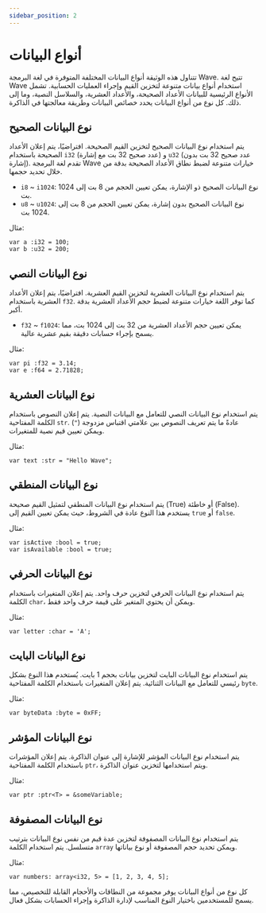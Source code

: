 ```yaml
---
sidebar_position: 2
---
```


# أنواع البيانات

تتناول هذه الوثيقة أنواع البيانات المختلفة المتوفرة في لغة البرمجة Wave. تتيح لغة Wave استخدام أنواع بيانات متنوعة لتخزين القيم وإجراء العمليات الحسابية. تشمل الأنواع الرئيسية للبيانات الأعداد الصحيحة، والأعداد العشرية، والسلاسل النصية، وما إلى ذلك. كل نوع من أنواع البيانات يحدد خصائص البيانات وطريقة معالجتها في الذاكرة.

## نوع البيانات الصحيح
يتم استخدام نوع البيانات الصحيح لتخزين القيم الصحيحة. افتراضيًا، يتم إعلان الأعداد الصحيحة باستخدام `i32` (عدد صحيح 32 بت مع إشارة) و `u32` (عدد صحيح 32 بت بدون إشارة). تقدم لغة البرمجة Wave خيارات متنوعة لضبط نطاق الأعداد الصحيحة بدقة من خلال تحديد حجمها.

* `i8` ~ `i1024`: نوع البيانات الصحيح ذو الإشارة، يمكن تعيين الحجم من 8 بت إلى 1024 بت.
* `u8` ~ `u1024`: نوع البيانات الصحيح بدون إشارة، يمكن تعيين الحجم من 8 بت إلى 1024 بت.

مثال:
```wave
var a :i32 = 100;
var b :u32 = 200;
```

## نوع البيانات النصي
يتم استخدام نوع البيانات العشرية لتخزين القيم العشرية. افتراضيًا، يتم إعلان الأعداد العشرية باستخدام `f32`. كما توفر اللغة خيارات متنوعة لضبط حجم الأعداد العشرية بدقة أكبر.

* `f32` ~ `f1024`: يمكن تعيين حجم الأعداد العشرية من 32 بت إلى 1024 بت، مما يسمح بإجراء حسابات دقيقة بقيم عشرية عالية.

مثال:
```wave
var pi :f32 = 3.14;
var e :f64 = 2.71828;
```

## نوع البيانات العشرية
يتم استخدام نوع البيانات النصي للتعامل مع البيانات النصية. يتم إعلان النصوص باستخدام الكلمة المفتاحية `str`. عادةً ما يتم تعريف النصوص بين علامتي اقتباس مزدوجة (`"`) ويمكن تعيين قيم نصية للمتغيرات.

مثال:
```wave
var text :str = "Hello Wave";
```

## نوع البيانات المنطقي
يتم استخدام نوع البيانات المنطقي لتمثيل القيم صحيحة (True) أو خاطئة (False). يستخدم هذا النوع عادة في الشروط، حيث يمكن تعيين القيم إلى `true` أو `false`.

مثال:
```wave
var isActive :bool = true;
var isAvailable :bool = true;
```

## نوع البيانات الحرفي
يتم استخدام نوع البيانات الحرفي لتخزين حرف واحد. يتم إعلان المتغيرات باستخدام الكلمة `char`، ويمكن أن يحتوي المتغير على قيمة حرف واحد فقط.

مثال:
```wave
var letter :char = 'A';
```

## نوع البيانات البايت
يتم استخدام نوع البيانات البايت لتخزين بيانات بحجم 1 بايت. يُستخدم هذا النوع بشكل رئيسي للتعامل مع البيانات الثنائية. يتم إعلان المتغيرات باستخدام الكلمة المفتاحية `byte`.

مثال:
```wave
var byteData :byte = 0xFF;
```

## نوع البيانات المؤشر
يتم استخدام نوع البيانات المؤشر للإشارة إلى عنوان الذاكرة. يتم إعلان المؤشرات باستخدام الكلمة المفتاحية `ptr`، ويتم استخدامها لتخزين عنوان الذاكرة.

مثال:
```wave
var ptr :ptr<T> = &someVariable;
```

## نوع البيانات المصفوفة
يتم استخدام نوع البيانات المصفوفة لتخزين عدة قيم من نفس نوع البيانات بترتيب متسلسل. يتم استخدام الكلمة `array` ويمكن تحديد حجم المصفوفة أو نوع بياناتها.

مثال:
```wave
var numbers: array<i32, 5> = [1, 2, 3, 4, 5];
```

كل نوع من أنواع البيانات يوفر مجموعة من النطاقات والأحجام القابلة للتخصيص، مما يسمح للمستخدمين باختيار النوع المناسب لإدارة الذاكرة وإجراء الحسابات بشكل فعال.